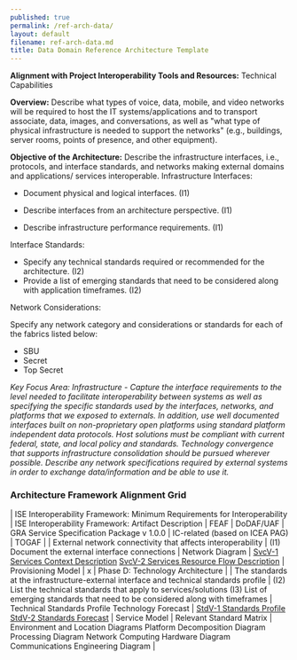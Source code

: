 ```yaml
---
published: true
permalink: /ref-arch-data/
layout: default
filename: ref-arch-data.md
title: Data Domain Reference Architecture Template
---
```


**Alignment with Project Interoperability Tools and Resources:** Technical Capabilities

**Overview:** Describe what types of voice, data, mobile, and video networks will be required to host the IT systems/applications and to transport associate, data, images, and conversations, as well as "what type of physical infrastructure is needed to support the networks" (e.g., buildings, server rooms, points of presence, and other equipment).

**Objective of the Architecture:** Describe the infrastructure interfaces, i.e., protocols, and interface standards, and networks making external domains and applications/ services interoperable. Infrastructure Interfaces:

* Document physical and logical interfaces. (I1)

* Describe interfaces from an architecture perspective. (I1)

* Describe infrastructure performance requirements. (I1)

Interface Standards:

* Specify any technical standards required or recommended for the architecture. (I2)
* Provide a list of emerging standards that need to be considered along with application timeframes. (I2)

Network Considerations:

Specify any network category and considerations or standards for each of the fabrics listed below:

* SBU
* Secret
* Top Secret

*Key Focus Area: Infrastructure - Capture the interface requirements to the level needed to facilitate interoperability between systems as well as specifying the specific standards used by the interfaces, networks, and platforms that we exposed to externals. In addition, use well documented interfaces built on non-proprietary open platforms using standard platform independent data protocols. Host solutions must be compliant with current federal, state, and local policy and standards. Technology convergence that supports infrastructure consolidation should be pursued wherever possible. Describe any network specifications required by external systems in order to exchange data/information and be able to use it.*

### Architecture Framework Alignment Grid

| ISE Interoperability Framework: Minimum Requirements for Interoperability | ISE Interoperability Framework: Artifact Description | FEAF | DoDAF/UAF | GRA Service Specification Package v 1.0.0 | IC-related (based on ICEA PAG) | TOGAF |
| External network connectivity that affects interoperability | (I1) Document the external interface connections | Network Diagram | [SvcV-1 Services Context Description](http://dodcio.defense.gov/dodaf20/dodaf20_services1.aspx) [SvcV-2 Services Resource Flow Description](http://dodcio.defense.gov/dodaf20/dodaf20_services2.aspx) | Provisioning Model | x | Phase D: Technology Architecture |
| The standards at the infrastructure-external interface and technical standards profile | (I2) List the technical standards that apply to services/solutions (I3) List of emerging standards that need to be considered along with timeframes | Technical Standards Profile Technology Forecast | [StdV-1 Standards Profile](http://dodcio.defense.gov/dodaf20/dodaf20_stdv1.aspx) [StdV-2 Standards Forecast](http://dodcio.defense.gov/dodaf20/dodaf20_stdv2.aspx) | Service Model | Relevant Standard Matrix | Environment and Location Diagrams Platform Decomposition Diagram Processing Diagram Network Computing Hardware Diagram Communications Engineering Diagram |
